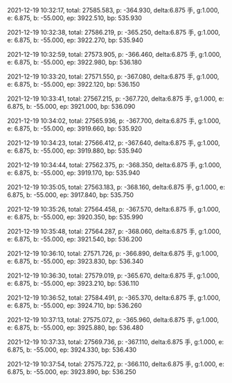 2021-12-19 10:32:17, total: 27585.583, p: -364.930, delta:6.875 手, g:1.000, e: 6.875, b: -55.000, ep: 3922.510, bp: 535.930

2021-12-19 10:32:38, total: 27586.219, p: -365.250, delta:6.875 手, g:1.000, e: 6.875, b: -55.000, ep: 3922.270, bp: 535.940

2021-12-19 10:32:59, total: 27573.905, p: -366.460, delta:6.875 手, g:1.000, e: 6.875, b: -55.000, ep: 3922.980, bp: 536.180

2021-12-19 10:33:20, total: 27571.550, p: -367.080, delta:6.875 手, g:1.000, e: 6.875, b: -55.000, ep: 3922.120, bp: 536.150

2021-12-19 10:33:41, total: 27567.215, p: -367.720, delta:6.875 手, g:1.000, e: 6.875, b: -55.000, ep: 3921.000, bp: 536.090

2021-12-19 10:34:02, total: 27565.936, p: -367.700, delta:6.875 手, g:1.000, e: 6.875, b: -55.000, ep: 3919.660, bp: 535.920

2021-12-19 10:34:23, total: 27566.412, p: -367.640, delta:6.875 手, g:1.000, e: 6.875, b: -55.000, ep: 3919.880, bp: 535.940

2021-12-19 10:34:44, total: 27562.375, p: -368.350, delta:6.875 手, g:1.000, e: 6.875, b: -55.000, ep: 3919.170, bp: 535.940

2021-12-19 10:35:05, total: 27563.183, p: -368.160, delta:6.875 手, g:1.000, e: 6.875, b: -55.000, ep: 3917.840, bp: 535.750

2021-12-19 10:35:26, total: 27564.458, p: -367.570, delta:6.875 手, g:1.000, e: 6.875, b: -55.000, ep: 3920.350, bp: 535.990

2021-12-19 10:35:48, total: 27564.287, p: -368.060, delta:6.875 手, g:1.000, e: 6.875, b: -55.000, ep: 3921.540, bp: 536.200

2021-12-19 10:36:10, total: 27571.726, p: -366.890, delta:6.875 手, g:1.000, e: 6.875, b: -55.000, ep: 3923.830, bp: 536.340

2021-12-19 10:36:30, total: 27579.019, p: -365.670, delta:6.875 手, g:1.000, e: 6.875, b: -55.000, ep: 3923.210, bp: 536.110

2021-12-19 10:36:52, total: 27584.491, p: -365.370, delta:6.875 手, g:1.000, e: 6.875, b: -55.000, ep: 3924.710, bp: 536.260

2021-12-19 10:37:13, total: 27575.072, p: -365.960, delta:6.875 手, g:1.000, e: 6.875, b: -55.000, ep: 3925.880, bp: 536.480

2021-12-19 10:37:33, total: 27569.736, p: -367.110, delta:6.875 手, g:1.000, e: 6.875, b: -55.000, ep: 3924.330, bp: 536.430

2021-12-19 10:37:54, total: 27575.722, p: -366.110, delta:6.875 手, g:1.000, e: 6.875, b: -55.000, ep: 3923.890, bp: 536.250